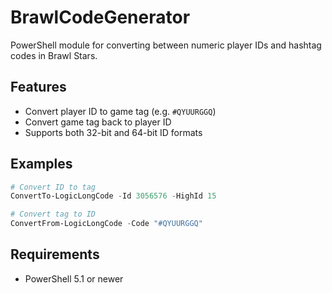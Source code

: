 # BrawlCodeGenerator

PowerShell module for converting between numeric player IDs and hashtag codes in Brawl Stars.

## Features
- Convert player ID to game tag (e.g. `#QYUURGGQ`)
- Convert game tag back to player ID
- Supports both 32-bit and 64-bit ID formats

## Examples
```powershell
# Convert ID to tag
ConvertTo-LogicLongCode -Id 3056576 -HighId 15

# Convert tag to ID
ConvertFrom-LogicLongCode -Code "#QYUURGGQ"
```

## Requirements
- PowerShell 5.1 or newer
